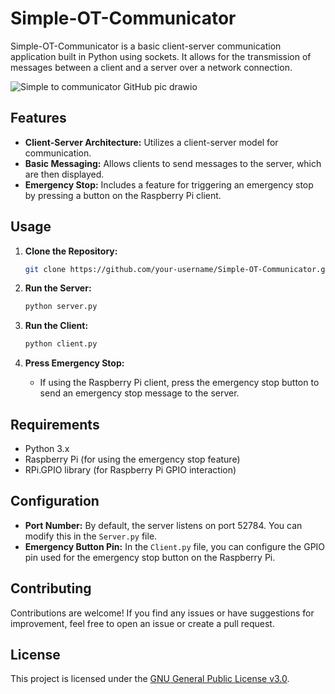 # Simple-OT-Communicator

Simple-OT-Communicator is a basic client-server communication application built in Python using sockets. It allows for the transmission of messages between a client and a server over a network connection.

![Simple to communicator GitHub pic drawio](https://github.com/Kosta554/Simple-OT-Communicator/assets/24320290/4656c559-fb14-4280-b8b3-1b7d6264a910)

## Features

- **Client-Server Architecture:** Utilizes a client-server model for communication.
- **Basic Messaging:** Allows clients to send messages to the server, which are then displayed.
- **Emergency Stop:** Includes a feature for triggering an emergency stop by pressing a button on the Raspberry Pi client.

## Usage

1. **Clone the Repository:**
    ```bash
    git clone https://github.com/your-username/Simple-OT-Communicator.git
    ```

2. **Run the Server:**
    ```bash
    python server.py
    ```

3. **Run the Client:**
    ```bash
    python client.py
    ```

4. **Press Emergency Stop:**
    - If using the Raspberry Pi client, press the emergency stop button to send an emergency stop message to the server.

## Requirements

- Python 3.x
- Raspberry Pi (for using the emergency stop feature)
- RPi.GPIO library (for Raspberry Pi GPIO interaction)

## Configuration

- **Port Number:** By default, the server listens on port 52784. You can modify this in the `Server.py` file.
- **Emergency Button Pin:** In the `Client.py` file, you can configure the GPIO pin used for the emergency stop button on the Raspberry Pi.

## Contributing

Contributions are welcome! If you find any issues or have suggestions for improvement, feel free to open an issue or create a pull request.

## License

This project is licensed under the [GNU General Public License v3.0](LICENSE).

